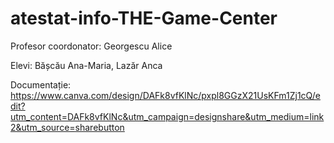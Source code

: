 # atestat-info-THE-Game-Center

Profesor coordonator: Georgescu Alice

Elevi: Bășcău Ana-Maria, Lazăr Anca

Documentație: https://www.canva.com/design/DAFk8vfKlNc/pxpl8GGzX21UsKFm1Zj1cQ/edit?utm_content=DAFk8vfKlNc&utm_campaign=designshare&utm_medium=link2&utm_source=sharebutton
